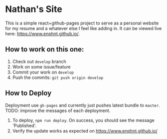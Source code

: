 # Nathan's Site 
This is a simple react+github-pages project to serve as a personal website for my resume and a whatever else I feel like adding in. It can be viewed live here: https://www.enphnt.github.io/.

## How to work on this one:

1. Check out `develop` branch
2. Work on some issue/feature 
3. Commit your work on `develop`
4. Push the commits: `git push origin develop`

## How to Deploy

Deployment use `gh-pages` and currently just pushes latest bundle to `master`. TODO: improve the messages of each deployment.

1. To deploy, `npm run deploy`. On success, you should see the message 'Published'. 
2. Verify the update works as expected on https://www.enphnt.github.io/
